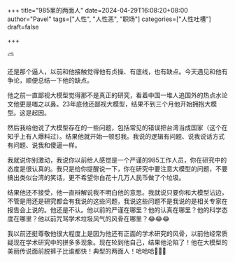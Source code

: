 +++
title="985里的两面人"
date=2024-04-29T16:08:20+08:00
author="Pavel"
tags=["人性", "人性恶", "职场"]
categories=["人性吐槽"]
draft=false

+++

⛅

还是那个逼人，以前和他接触觉得他有贞操、有底线，也有缺点。今天遇见和他有争论，顺便总结一下他的缺点。

他之前一直鄙视大模型觉得那不是真正的研究，看着中国一堆人追国外的热点水论文他更是嗤之以鼻。23年底他还鄙视大模型，结果不到三个月他开始拥抱大模型。这是起因。

然后我给他说了大模型存在的一些问题，包括常见的错误把台湾当成国家（这个在知乎上有人爆料过）。结果他就开始一顿怼我。我说的逻辑有问题、说我说话方式有问题、说我和傻逼一样。

我就说你别激动，我说你以前给人感觉是一个严谨的985工作人员，你在研究中的态度是很认真的。我只是给你提醒说一下，你在研究中要注意大模型的问题，不要搞出类似台湾的笑话，更不希望你白花十几万人民币做了个垃圾。

结果他还不接受，他一直辩解说我不明白他的意思。我就说只要你和大模型沾边，不管是用还是研究都会有我说的这些问题，我说这些问题不是我说的是相关专家在报告会上说的。他还是不认。他以前的严谨在哪里？他的认真在哪里？他的科学态度在哪里？他以前咒骂学术垃圾风气的风骨在哪里？😂😂😂

我以前还挺尊敬他很大程度上是因为他还有正面的学术研究的风骨，以前他经常质疑现在学术研究中的拼多多现象。现在轮到他自己，结果他沦陷了！他在大模型的美丽传说面前脱裤子比谁都快！典型的两面人！哈哈哈🤣🤣🤣

